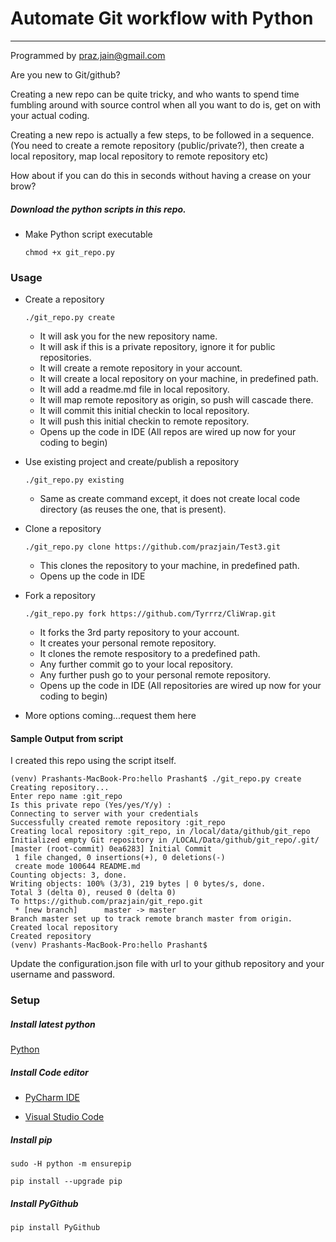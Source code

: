 # Automate Git workflow with Python
---

Programmed by praz.jain@gmail.com

Are you new to Git/github?

Creating a new repo can be quite tricky, and who wants to spend time fumbling around with source control when all you want to do is, get on with your actual coding. 

Creating a new repo is actually a few steps, to be followed in a sequence. (You need to create a remote repository (public/private?), then create a local repository, map local repository to remote repository etc)

How about if you can do this in seconds without having a crease on your brow?

##### Download the python scripts in this repo.

 * Make Python script executable

	`chmod +x git_repo.py`


### Usage

 * Create a repository

	`./git_repo.py create`

	 * It will ask you for the new repository name.
	 * It will ask if this is a private repository, ignore it for public repositories.
	 * It will create a remote repository in your account.
	 * It will create a local repository on your machine, in predefined path.
	 * It will add a readme.md file in local repository.
	 * It will map remote repository as origin, so push will cascade there.
	 * It will commit this initial checkin to local repository.
	 * It will push this initial checkin to remote repository.
	 * Opens up the code in IDE (All repos are wired up now for your coding to begin)

 * Use existing project and create/publish a repository

	`./git_repo.py existing`

	 * Same as create command except, it does not create local code directory (as reuses the one, that is present).
	 
 * Clone a repository 

	`./git_repo.py clone https://github.com/prazjain/Test3.git`

	 * This clones the repository to your machine, in predefined path.
	 * Opens up the code in IDE
	
 * Fork a repository

	`./git_repo.py fork https://github.com/Tyrrrz/CliWrap.git`

	 * It forks the 3rd party repository to your account.
	 * It creates your personal remote repository.
	 * It clones the remote respository to a predefined path.
	 * Any further commit go to your local repository.
	 * Any further push go to your personal remote repository.
	 * Opens up the code in IDE (All repositories are wired up now for your coding to begin)
	
 * More options coming...request them here


#### Sample Output from script


I created this repo using the script itself.

    (venv) Prashants-MacBook-Pro:hello Prashant$ ./git_repo.py create
    Creating repository...
    Enter repo name :git_repo
    Is this private repo (Yes/yes/Y/y) :
    Connecting to server with your credentials
    Successfully created remote repository :git_repo
    Creating local repository :git_repo, in /local/data/github/git_repo
    Initialized empty Git repository in /LOCAL/Data/github/git_repo/.git/
    [master (root-commit) 0ea6283] Initial Commit
     1 file changed, 0 insertions(+), 0 deletions(-)
     create mode 100644 README.md
    Counting objects: 3, done.
    Writing objects: 100% (3/3), 219 bytes | 0 bytes/s, done.
    Total 3 (delta 0), reused 0 (delta 0)
    To https://github.com/prazjain/git_repo.git
     * [new branch]      master -> master
    Branch master set up to track remote branch master from origin.
    Created local repository
    Created repository
    (venv) Prashants-MacBook-Pro:hello Prashant$ 

Update the configuration.json file with url to your github repository and your username and password.

	
### Setup

##### Install latest python

[Python](https://www.python.org/downloads/)

##### Install Code editor

 * [PyCharm IDE](https://www.jetbrains.com/pycharm/download/#section=mac)

 * [Visual Studio Code](https://code.visualstudio.com/download)


##### Install pip

`sudo -H python -m ensurepip`

`pip install --upgrade pip`

##### Install PyGithub

`pip install PyGithub`



